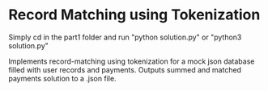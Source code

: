 # Record Matching using Tokenization

Simply cd in the part1 folder and run "python solution.py" or "python3 solution.py"

Implements record-matching using tokenization for a mock json database filled with user records and payments. Outputs summed and matched payments solution to a .json file.
